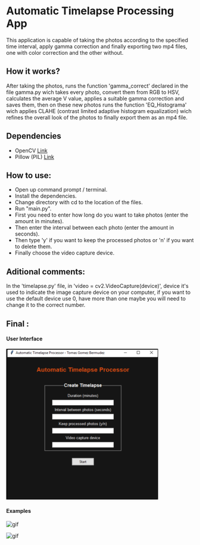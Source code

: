 # Automatic Timelapse Processing App

This application is capable of taking the photos according to the specified time interval, apply gamma correction and finally exporting two mp4 files, one with color correction and the other without.

## How it works?

After taking the photos, runs the function 'gamma_correct' declared in the file gamma.py wich takes every photo, convert them from RGB to HSV, calculates the average V value, applies a suitable gamma correction and saves them, then on these new photos runs the function 'EQ_Histograma' wich applies CLAHE (contrast limited adaptive histogram equalization) wich refines the overall look of the photos to finally export them as an mp4 file.

## Dependencies

* OpenCV  [Link](https://opencv.org/)
* Pillow (PIL) [Link](https://python-pillow.org/)

## How to use:

* Open up command prompt / terminal.
* Install the dependencies.
* Change directory with cd to the location of the files.
* Run "main.py".
* First you need to enter how long do you want to take photos (enter the amount in minutes).
* Then enter the interval between each photo (enter the amount in seconds).
* Then type 'y' if you want to keep the processed photos or 'n' if you want to delete them.
* Finally choose the video capture device.

## Aditional comments:

In the 'timelapse.py' file, in 'video = cv2.VideoCapture(device)', device it's used to indicate the image capture device on your computer, if you want to use the default device use 0, have more than one maybe you will need to change it to the correct number.

## Final :

#### User Interface
![UI](imgs/UI.png)

#### Examples
![gif](imgs/timelapse_github2.gif)

![gif](imgs/timelapse_github.gif)

